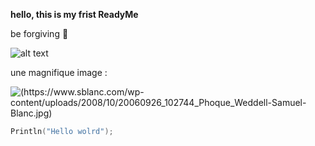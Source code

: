 **hello, this is my frist ReadyMe**


be forgiving 🙂

![alt text](https://images.unsplash.com/photo-1515879218367-8466d910aaa4?ixlib=rb-1.2.1&ixid=MnwxMjA3fDB8MHxwaG90by1wYWdlfHx8fGVufDB8fHx8&auto=format&fit=crop&w=1469&q=80)

une magnifique image :

![(https://www.sblanc.com/wp-content/uploads/2008/10/20060926_102744_Phoque_Weddell-Samuel-Blanc.jpg)](https://www.youtube.com/watch?v=dQw4w9WgXcQ)



```C
Println("Hello wolrd");
```
